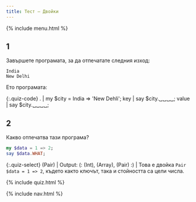 ```yaml
---
title: Тест — Двойки
---
```


{% include menu.html %}

## 1

Завършете програмата, за да отпечатате следния изход:

    India
    New Delhi

Ето програмата:

{:.quiz-code}
. | my $city = India => &apos;New Dehli&apos;;
key | say $city.␣␣␣␣;
value | say $city.␣␣␣␣;

## 2

Какво отпечатва тази програма?

```raku
my $data = 1 => 2;
say $data.WHAT;
```

{:.quiz-select}
(Pair) | Output: (: (Int), (Array), (Pair) :) | Това е двойка `Pair $data = 1 => 2`, където както ключът, така и стойността са цели числа.

{% include quiz.html %}

{% include nav.html %}
